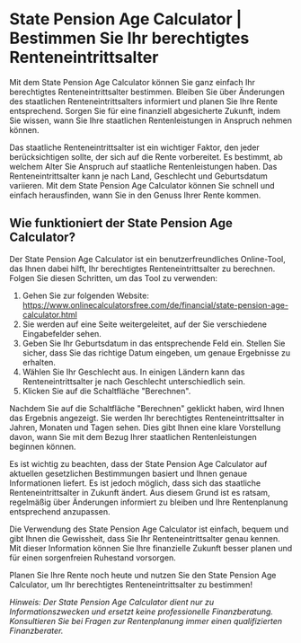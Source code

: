 State Pension Age Calculator | Bestimmen Sie Ihr berechtigtes Renteneintrittsalter
==================================================================================

Mit dem State Pension Age Calculator können Sie ganz einfach Ihr berechtigtes Renteneintrittsalter bestimmen. Bleiben Sie über Änderungen des staatlichen Renteneintrittsalters informiert und planen Sie Ihre Rente entsprechend. Sorgen Sie für eine finanziell abgesicherte Zukunft, indem Sie wissen, wann Sie Ihre staatlichen Rentenleistungen in Anspruch nehmen können.

Das staatliche Renteneintrittsalter ist ein wichtiger Faktor, den jeder berücksichtigen sollte, der sich auf die Rente vorbereitet. Es bestimmt, ab welchem Alter Sie Anspruch auf staatliche Rentenleistungen haben. Das Renteneintrittsalter kann je nach Land, Geschlecht und Geburtsdatum variieren. Mit dem State Pension Age Calculator können Sie schnell und einfach herausfinden, wann Sie in den Genuss Ihrer Rente kommen.

Wie funktioniert der State Pension Age Calculator?
--------------------------------------------------

Der State Pension Age Calculator ist ein benutzerfreundliches Online-Tool, das Ihnen dabei hilft, Ihr berechtigtes Renteneintrittsalter zu berechnen. Folgen Sie diesen Schritten, um das Tool zu verwenden:

1. Gehen Sie zur folgenden Website: <https://www.onlinecalculatorsfree.com/de/financial/state-pension-age-calculator.html>
2. Sie werden auf eine Seite weitergeleitet, auf der Sie verschiedene Eingabefelder sehen.
3. Geben Sie Ihr Geburtsdatum in das entsprechende Feld ein. Stellen Sie sicher, dass Sie das richtige Datum eingeben, um genaue Ergebnisse zu erhalten.
4. Wählen Sie Ihr Geschlecht aus. In einigen Ländern kann das Renteneintrittsalter je nach Geschlecht unterschiedlich sein.
5. Klicken Sie auf die Schaltfläche "Berechnen".

Nachdem Sie auf die Schaltfläche "Berechnen" geklickt haben, wird Ihnen das Ergebnis angezeigt. Sie werden Ihr berechtigtes Renteneintrittsalter in Jahren, Monaten und Tagen sehen. Dies gibt Ihnen eine klare Vorstellung davon, wann Sie mit dem Bezug Ihrer staatlichen Rentenleistungen beginnen können.

Es ist wichtig zu beachten, dass der State Pension Age Calculator auf aktuellen gesetzlichen Bestimmungen basiert und Ihnen genaue Informationen liefert. Es ist jedoch möglich, dass sich das staatliche Renteneintrittsalter in Zukunft ändert. Aus diesem Grund ist es ratsam, regelmäßig über Änderungen informiert zu bleiben und Ihre Rentenplanung entsprechend anzupassen.

Die Verwendung des State Pension Age Calculator ist einfach, bequem und gibt Ihnen die Gewissheit, dass Sie Ihr Renteneintrittsalter genau kennen. Mit dieser Information können Sie Ihre finanzielle Zukunft besser planen und für einen sorgenfreien Ruhestand vorsorgen.

Planen Sie Ihre Rente noch heute und nutzen Sie den State Pension Age Calculator, um Ihr berechtigtes Renteneintrittsalter zu bestimmen!

*Hinweis: Der State Pension Age Calculator dient nur zu Informationszwecken und ersetzt keine professionelle Finanzberatung. Konsultieren Sie bei Fragen zur Rentenplanung immer einen qualifizierten Finanzberater.*